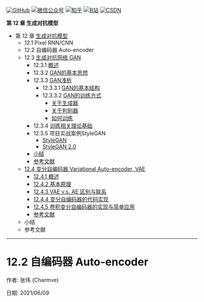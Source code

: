 <p align="left">
  <a href="https://github.com/Charmve"><img src="https://img.shields.io/badge/GitHub-@Charmve-000000.svg?logo=GitHub" alt="GitHub" target="_blank"></a>
  <a href="https://imgconvert.csdnimg.cn/aHR0cHM6Ly9tbWJpei5xcGljLmNuL21tYml6X3BuZy9aTmRoV05pYjNJUkIzZk5ldWVGZEQ4YnZ4cXlzbXRtRktUTGdFSXZOMUdnTHhDNXV0Y1VBZVJ0T0lJa0hTZTVnVGowamVtZUVOQTJJMHhiU0xjQ3VrVVEvNjQw?x-oss-process=image/format,png" target="_blank" ><img src="https://img.shields.io/badge/公众号-@迈微AI研习社-000000.svg?style=flat-square&amp;logo=WeChat" alt="微信公众号"/></a>
  <a href="https://www.zhihu.com/people/MaiweiE-com" target="_blank" ><img src="https://img.shields.io/badge/%E7%9F%A5%E4%B9%8E-@Charmve-000000.svg?style=flat-square&amp;logo=Zhihu" alt="知乎"/></a>
  <a href="https://space.bilibili.com/62079686" target="_blank"><img src="https://img.shields.io/badge/B站-@Charmve-000000.svg?style=flat-square&amp;logo=Bilibili" alt="B站"/></a>
  <a href="https://blog.csdn.net/Charmve" target="_blank"><img src="https://img.shields.io/badge/CSDN-@Charmve-000000.svg?style=flat-square&amp;logo=CSDN" alt="CSDN"/></a>
</p>

**第 12 章 生成对抗模型**

- 第 12 章 [生成对抗模型](https://charmve.github.io/computer-vision-in-action/#/chapter6/chapter6)
    - 12.1 Pixel RNN/CNN
    - 12.2 自编码器 Auto-encoder
    - 12.3 [生成对抗网络 GAN](chapter12.3_生成对抗网络GAN.md)
      - 12.3.1 [概述](chapter12.3_生成对抗网络GAN.md#1231-概述)
      - 12.3.2 [GAN的基本思想](chapter12.3_生成对抗网络GAN.md#1232-gan的基本思想)
      - 12.3.3 [GAN浅析](chapter12.3_生成对抗网络GAN.md#1233-gan浅析)
        - 12.3.3.1 [GAN的基本结构](chapter12.3_生成对抗网络GAN.md#12331-gan的基本结构)
        - 12.3.3.2 [GAN的训练方式](chapter12.3_生成对抗网络GAN.md#12332-gan的训练方式)
          - [关于生成器](chapter12.3_生成对抗网络GAN.md#关于生成器)
          - [关于判别器](chapter12.3_生成对抗网络GAN.md#关于判别器)
          - [如何训练](chapter12.3_生成对抗网络GAN.md#如何训练)
      - 12.3.4 [训练相关理论基础](chapter12.3_生成对抗网络GAN.md#1234训练相关理论基础)
      - 12.3.5 项目实战案例StyleGAN
        - [StyleGAN](https://github.com/Charmve/VOGUE-Try-On)
        - [StyleGAN 2.0](https://blog.csdn.net/Charmve/article/details/115315353)
      - [小结](chapter12.3_生成对抗网络GAN.md#小结)
      - [参考文献](chapter12.3_生成对抗网络GAN.md#参考文献)
    - [12.4 变分自编码器 Variational Auto-encoder, VAE](/chapter12_4-变分自编码器VAE.md#124-变分自编码器-variational-auto-encoder-vae)
      - [12.4.1 概述](/chapter12_4-变分自编码器VAE.md#1241-概述)    
      - [12.4.2 基本原理](/chapter12_4-变分自编码器VAE.md#1242-基本原理)                 
      - [12.4.3 VAE v.s. AE 区别与联系](/chapter12_4-变分自编码器VAE.md#1243-vae-vs-ae-区别与联系)    
      - [12.4.4 变分自编码器的代码实现](/chapter12_4-变分自编码器VAE.md#1244-变分自编码器的代码实现)    
      - [12.4.5 卷积变分自编码器的实现与简单应用](/chapter12_4-变分自编码器VAE.md#1245-卷积变分自编码器的实现与简单应用)             
      - [参考文献](/chapter12_4-变分自编码器VAE.md#参考文献) 
    - 小结
    - 参考文献

------

# 12.2 自编码器 Auto-encoder

作者: 张伟 (Charmve)

日期: 2021/06/09
